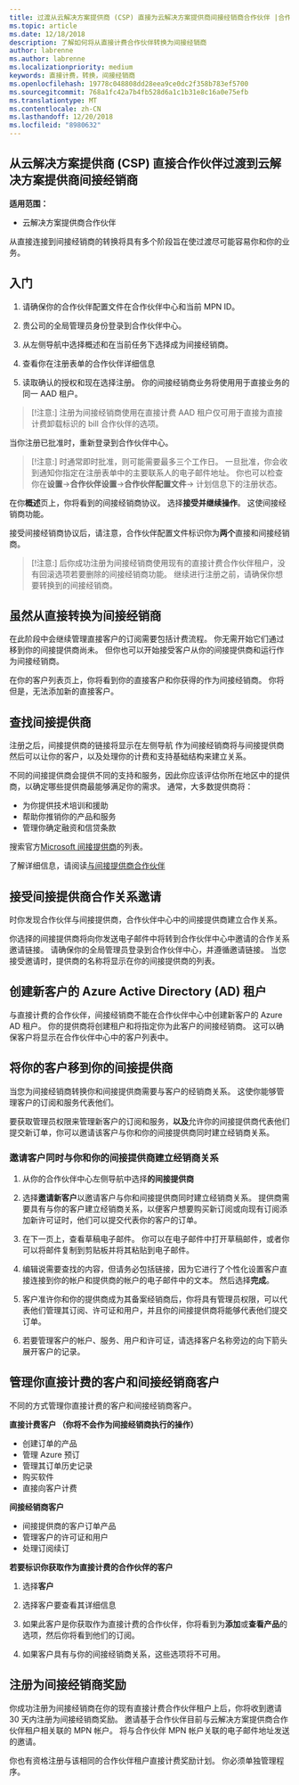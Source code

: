 ```yaml
---
title: 过渡从云解决方案提供商 (CSP) 直接为云解决方案提供商间接经销商合作伙伴 |合作伙伴中心
ms.topic: article
ms.date: 12/18/2018
description: 了解如何将从直接计费合作伙伴转换为间接经销商
author: labrenne
ms.author: labrenne
ms.localizationpriority: medium
keywords: 直接计费，转换，间接经销商
ms.openlocfilehash: 19778c048808dd28eea9ce0dc2f358b783ef5700
ms.sourcegitcommit: 768a1fc42a7b4fb528d6a1c1b31e8c16a0e75efb
ms.translationtype: MT
ms.contentlocale: zh-CN
ms.lasthandoff: 12/20/2018
ms.locfileid: "8980632"
---
```

## <a name="transition-from-cloud-solution-provider-csp-direct-partner-to-csp-indirect-reseller"></a>从云解决方案提供商 (CSP) 直接合作伙伴过渡到云解决方案提供商间接经销商 

**适用范围：**
 - 云解决方案提供商合作伙伴

从直接连接到间接经销商的转换将具有多个阶段旨在使过渡尽可能容易你和你的业务。 

## <a name="get-started"></a>入门

1. 请确保你的合作伙伴配置文件在合作伙伴中心和当前 MPN ID。

2. 贵公司的全局管理员身份登录到合作伙伴中心。

3. 从左侧导航中选择概述和在当前任务下选择成为间接经销商。

4. 查看你在注册表单的合作伙伴详细信息

5. 读取确认的授权和现在选择注册。 你的间接经销商业务将使用用于直接业务的同一 AAD 租户。

>[!注意:] 注册为间接经销商使用在直接计费 AAD 租户仅可用于直接为直接计费卸载标识的 bill 合作伙伴的选项。 


当你注册已批准时，重新登录到合作伙伴中心。

>[!注意:] 时通常即时批准，则可能需要最多三个工作日。 一旦批准，你会收到通知你指定在注册表单中的主要联系人的电子邮件地址。 你也可以检查你在**设置**→**合作伙伴设置**→**合作伙伴配置文件**→ 计划信息下的注册状态。 

在你**概述**页上，你将看到的间接经销商协议。 选择**接受并继续操作**。 这使间接经销商功能。

接受间接经销商协议后，请注意，合作伙伴配置文件标识你为**两个**直接和间接经销商。

>[!注意:] 后你成功注册为间接经销商使用现有的直接计费合作伙伴租户，没有回滚选项若要删除的间接经销商功能。 继续进行注册之前，请确保你想要转换到的间接经销商。

## <a name="while-you-transition-from-direct-to-indirect-reseller"></a>虽然从直接转换为间接经销商

在此阶段中会继续管理直接客户的订阅需要包括计费流程。 你无需开始它们通过移到你的间接提供商尚未。 但你也可以开始接受客户从你的间接提供商和运行作为间接经销商。

在你的客户列表页上，你将看到你的直接客户和你获得的作为间接经销商。 你将但是，无法添加新的直接客户。

## <a name="find-an-indirect-provider"></a>查找间接提供商

注册之后，间接提供商的链接将显示在左侧导航 作为间接经销商将与间接提供商然后可以让你的客户，以及处理你的计费和支持基础结构来建立关系。

不同的间接提供商会提供不同的支持和服务，因此你应该评估你所在地区中的提供商，以确定哪些提供商最能够满足你的需求。 通常，大多数提供商将： 

- 为你提供技术培训和援助
- 帮助你推销你的产品和服务 
- 管理你确定融资和信贷条款 

搜索官方[Microsoft 间接提供商](https://partnercenter.microsoft.com/partner/find-a-provider)的列表。

了解详细信息，请阅读[与间接提供商合作伙伴](indirect-reseller-tasks-in-partner-center)

## <a name="accept-a-partnership-invitation-from-your-indirect-provider"></a>接受间接提供商合作关系邀请

时你发现合作伙伴与间接提供商，合作伙伴中心中的间接提供商建立合作关系。

你选择的间接提供商将向你发送电子邮件中将转到合作伙伴中心中邀请的合作关系邀请链接。 请确保你的全局管理员登录到合作伙伴中心，并遵循邀请链接。 当您接受邀请时，提供商的名称将显示在你的间接提供商的列表。

## <a name="create-an-azure-active-directory-ad-tenant-for-a-new-customer"></a>创建新客户的 Azure Active Directory (AD) 租户

与直接计费的合作伙伴，间接经销商不能在合作伙伴中心中创建新客户的 Azure AD 租户。 你的提供商将创建租户和将指定你为此客户的间接经销商。 这可以确保客户将显示在合作伙伴中心中的客户列表中。

## <a name="move-your-customers-to-your-indirect-provider"></a>将你的客户移到你的间接提供商

当您为间接经销商转换你和间接提供商需要与客户的经销商关系。 这使你能够管理客户的订阅和服务代表他们。 

要获取管理员权限来管理新客户的订阅和服务，**以及**允许你的间接提供商代表他们提交新订单，你可以邀请该客户与你和你的间接提供商同时建立经销商关系。 

### <a name="invite-a-customer-to-establish-a-reseller-relationship-with-you-and-with-your-indirect-provider-at-the-same-time"></a>邀请客户同时与你和你的间接提供商建立经销商关系

1. 从你的合作伙伴中心左侧导航中选择**的间接提供商**

2. 选择**邀请新客户**以邀请客户与你和间接提供商同时建立经销商关系。 提供商需要具有与你的客户建立经销商关系，以便客户想要购买新订阅或向现有订阅添加新许可证时，他们可以提交代表你的客户的订单。

3. 在下一页上，查看草稿电子邮件。 你可以在电子邮件中打开草稿邮件，或者你可以将邮件复制到剪贴板并将其粘贴到电子邮件。 

4. 编辑说需要查找的内容，但请务必包括链接，因为它进行了个性化设置客户直接连接到你的帐户和提供商的帐户的电子邮件中的文本。 然后选择**完成**。  

5. 客户准许你和你的提供商成为其备案经销商后，你将具有管理员权限，可以代表他们管理其订阅、许可证和用户，并且你的间接提供商将能够代表他们提交订单。

6. 若要管理客户的帐户、服务、用户和许可证，请选择客户名称旁边的向下箭头展开客户的记录。

## <a name="managing-your-direct-bill-customers-and-your-indirect-reseller-customers"></a>管理你直接计费的客户和间接经销商客户

不同的方式管理你直接计费的客户和间接经销商客户。 

**直接计费客户 （你将不会作为间接经销商执行的操作）**

- 创建订单的产品
- 管理 Azure 预订
- 管理其订单历史记录
- 购买软件
- 直接向客户计费

**间接经销商客户**

- 间接提供商的客户订单产品
- 管理客户的许可证和用户
- 处理订阅续订

**若要标识你获取作为直接计费的合作伙伴的客户**

1. 选择**客户**

2. 选择客户要查看其详细信息

3. 如果此客户是你获取作为直接计费的合作伙伴，你将看到为**添加**或**查看产品**的选项，然后你将看到他们的订阅。

4. 如果客户具有与你的间接经销商关系，这些选项将不可用。

## <a name="enroll-for-indirect-reseller-incentives"></a>注册为间接经销商奖励 

你成功注册为间接经销商在你的现有直接计费合作伙伴租户上后，你将收到邀请 30 天内注册为间接经销商奖励。 邀请基于合作伙伴目前与云解决方案提供商合作伙伴租户相关联的 MPN 帐户。 将与合作伙伴 MPN 帐户关联的电子邮件地址发送的邀请。 

你也有资格注册与该相同的合作伙伴租户直接计费奖励计划。 你必须单独管理程序。
